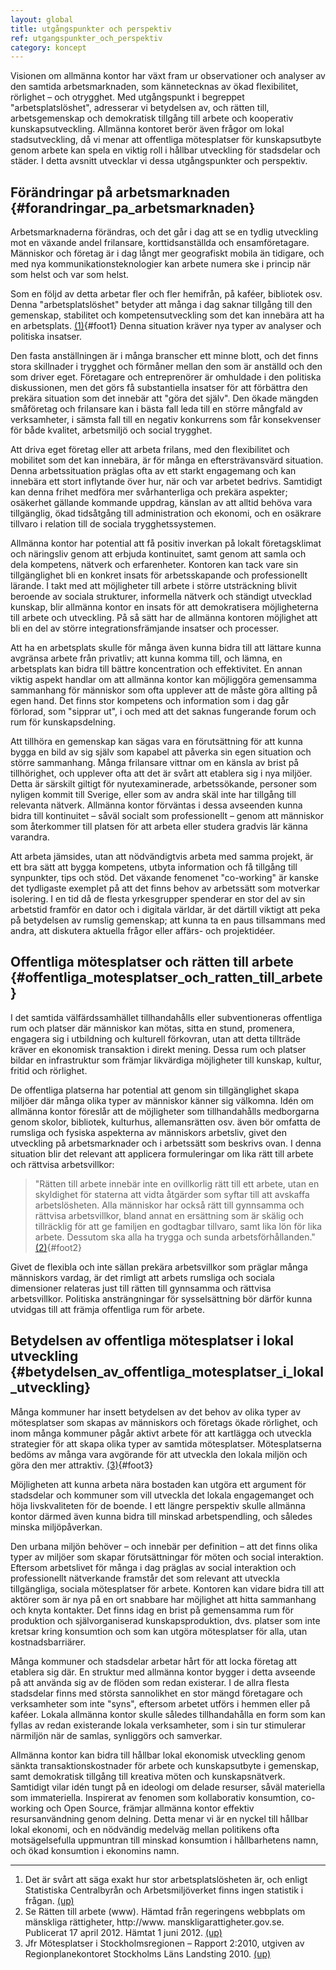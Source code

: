 ```yaml
---
layout: global
title: utgångspunkter och perspektiv
ref: utgangspunkter_och_perspektiv
category: koncept
---
```


Visionen om allmänna kontor har växt fram ur observationer och analyser av den samtida arbetsmarknaden, som kännetecknas av ökad flexibilitet, rörlighet – och otrygghet. Med utgångspunkt i begreppet "arbetsplatslöshet", adresserar vi betydelsen av, och rätten till, arbetsgemenskap och demokratisk tillgång till arbete och kooperativ kunskapsutveckling. Allmänna kontoret berör även frågor om lokal stadsutveckling, då vi menar att offentliga mötesplatser för kunskapsutbyte genom arbete kan spela en viktig roll i hållbar utveckling för stadsdelar och städer. I detta avsnitt utvecklar vi dessa utgångspunkter och perspektiv.

## Förändringar på arbetsmarknaden {#forandringar_pa_arbetsmarknaden}

Arbetsmarknaderna förändras, och det går i dag att se en tydlig utveckling mot en växande andel frilansare, korttidsanställda och ensamföretagare. Människor och företag är i dag långt mer geografiskt mobila än tidigare, och med nya kommunikationsteknologier kan arbete numera ske i princip när som helst och var som helst.
  
Som en följd av detta arbetar fler och fler hemifrån, på kaféer, bibliotek osv. Denna "arbetsplatslöshet" betyder att många i dag saknar tillgång till den gemenskap, stabilitet och kompetensutveckling som det kan innebära att ha en arbetsplats. [(1)](#footnotes){#foot1} Denna situation kräver nya typer av analyser och politiska insatser.
  
Den fasta anställningen är i många branscher ett minne blott, och det finns stora skillnader i trygghet och förmåner mellan den som är anställd och den som driver eget. Företagare och entreprenörer är omhuldade i den politiska diskussionen, men det görs få substantiella insatser för att förbättra den prekära situation som det innebär att "göra det själv". Den ökade mängden småföretag och frilansare kan i bästa fall leda till en större mångfald av verksamheter, i sämsta fall till en negativ konkurrens som får konsekvenser för både kvalitet, arbetsmiljö och social trygghet.
  
Att driva eget företag eller att arbeta frilans, med den flexibilitet och mobilitet som det kan innebära, är för många en eftersträvansvärd situation. Denna arbetssituation präglas ofta av ett starkt engagemang och kan innebära ett stort inflytande över hur, när och var arbetet bedrivs. Samtidigt kan denna frihet medföra mer svårhanterliga och prekära aspekter; osäkerhet gällande kommande uppdrag, känslan av att alltid behöva vara tillgänglig, ökad tidsåtgång till administration och ekonomi, och en osäkrare tillvaro i relation till de sociala trygghetssystemen.
  
Allmänna kontor har potential att få positiv inverkan på lokalt företagsklimat och näringsliv genom att erbjuda kontinuitet, samt genom att samla och dela kompetens, nätverk och erfarenheter. Kontoren kan tack vare sin tillgänglighet bli en konkret insats för arbetsskapande och professionellt lärande. I takt med att möjligheter till arbete i större utsträckning blivit beroende av sociala strukturer, informella nätverk och ständigt utvecklad kunskap, blir allmänna kontor en insats för att demokratisera möjligheterna till arbete och utveckling. På så sätt har de allmänna kontoren möjlighet att bli en del av större integrationsfrämjande insatser och processer.

Att ha en arbetsplats skulle för många även kunna bidra till att lättare kunna avgränsa arbete från privatliv; att kunna komma till, och lämna, en arbetsplats kan bidra till bättre koncentration och effektivitet. En annan viktig aspekt handlar om att allmänna kontor kan möjliggöra gemensamma sammanhang för människor som ofta upplever att de måste göra allting på egen hand. Det finns stor kompetens och information som i dag går förlorad, som "sipprar ut", i och med att det saknas fungerande forum och rum för kunskapsdelning. 
  
Att tillhöra en gemenskap kan sägas vara en förutsättning för att kunna bygga en bild av sig själv som kapabel att påverka sin egen situation och större sammanhang. Många frilansare vittnar om en känsla av brist på tillhörighet, och upplever ofta att det är svårt att etablera sig i nya miljöer. Detta är särskilt giltigt för nyutexaminerade, arbetssökande, personer som nyligen kommit till Sverige, eller som av andra skäl inte har tillgång till relevanta nätverk. Allmänna kontor förväntas i dessa avseenden kunna bidra till kontinuitet – såväl socialt som professionellt – genom att människor som återkommer till platsen för att arbeta eller studera gradvis lär känna varandra. 
  
Att arbeta jämsides, utan att nödvändigtvis arbeta med samma projekt, är ett bra sätt att bygga kompetens, utbyta information och få tillgång till synpunkter, tips och stöd. Det växande fenomenet "co-working" är kanske det tydligaste exemplet på att det finns behov av arbetssätt som motverkar isolering. I en tid då de flesta yrkesgrupper spenderar en stor del av sin arbetstid framför en dator och i digitala världar, är det därtill viktigt att peka på betydelsen av rumslig gemenskap; att kunna ta en paus tillsammans med andra, att diskutera aktuella frågor eller affärs- och projektidéer. 

## Offentliga mötesplatser och rätten till arbete {#offentliga_motesplatser_och_ratten_till_arbete}

I det samtida välfärdssamhället tillhandahålls eller subventioneras offentliga rum och platser där människor kan mötas, sitta en stund, promenera, engagera sig i utbildning och kulturell förkovran, utan att detta tillträde kräver en ekonomisk transaktion i direkt mening. Dessa rum och platser bildar en infrastruktur som främjar likvärdiga möjligheter till kunskap, kultur, fritid och rörlighet.
  
De offentliga platserna har potential att genom sin tillgänglighet skapa miljöer där många olika typer av människor känner sig välkomna. Idén om allmänna kontor föreslår att de möjligheter som tillhandahålls medborgarna genom skolor, bibliotek, kulturhus, allemansrätten osv. även bör omfatta de rumsliga och fysiska aspekterna av människors arbetsliv, givet den utveckling på arbetsmarknader och i arbetssätt som beskrivs ovan. I denna situation blir det relevant att applicera formuleringar om lika rätt till arbete och rättvisa arbetsvillkor:

> "Rätten till arbete innebär inte en ovillkorlig rätt till ett arbete, utan en skyldighet för staterna att vidta åtgärder som syftar till att avskaffa arbetslösheten. Alla människor har också rätt till gynnsamma och rättvisa arbetsvillkor, bland annat en ersättning som är skälig och tillräcklig för att ge familjen en godtagbar tillvaro, samt lika lön för lika arbete. Dessutom ska alla ha trygga och sunda arbetsförhållanden." [(2)](#footnotes){#foot2}

Givet de flexibla och inte sällan prekära arbetsvillkor som präglar många människors vardag, är det rimligt att arbets rumsliga och sociala dimensioner relateras just till rätten till gynnsamma och rättvisa arbetsvillkor. Politiska ansträngningar för sysselsättning bör därför kunna utvidgas till att främja offentliga rum för arbete.

## Betydelsen av offentliga mötesplatser i lokal utveckling {#betydelsen_av_offentliga_motesplatser_i_lokal_utveckling}

Många kommuner har insett betydelsen av det behov av olika typer av mötesplatser som skapas av människors och företags ökade rörlighet, och inom många kommuner pågår aktivt arbete för att kartlägga och utveckla strategier för att skapa olika typer av samtida mötesplatser. Mötesplatserna bedöms av många vara avgörande för att utveckla den lokala miljön och göra den mer attraktiv. [(3)](#footnotes){#foot3} 
  
Möjligheten att kunna arbeta nära bostaden kan utgöra ett argument för stadsdelar och kommuner som vill utveckla det lokala engagemanget och höja livskvaliteten för de boende. I ett längre perspektiv skulle allmänna kontor därmed även kunna bidra till minskad arbetspendling, och således minska miljöpåverkan.
  
Den urbana miljön behöver – och innebär per definition – att det finns olika typer av miljöer som skapar förutsättningar för möten och social interaktion. Eftersom arbetslivet för många i dag präglas av social interaktion och professionellt nätverkande framstår det som relevant att utveckla tillgängliga, sociala mötesplatser för arbete. Kontoren kan vidare bidra till att aktörer som är nya på en ort snabbare har möjlighet att hitta sammanhang och knyta kontakter. Det finns idag en brist på gemensamma rum för produktion och självorganiserad kunskapsproduktion, dvs.
platser som inte kretsar kring konsumtion och som kan utgöra mötesplatser för alla, utan kostnadsbarriärer. 
  
Många kommuner och stadsdelar arbetar hårt för att locka företag att etablera sig där. En struktur med allmänna kontor bygger i detta avseende på att använda sig av de flöden som redan existerar. I de allra flesta stadsdelar finns med största sannolikhet en stor mängd företagare och verksamheter som inte "syns", eftersom arbetet utförs i hemmen eller på kaféer. Lokala allmänna kontor skulle således tillhandahålla en form som kan fyllas av redan existerande lokala verksamheter, som i sin tur stimulerar närmiljön när de samlas, synliggörs och samverkar.

Allmänna kontor kan bidra till hållbar lokal ekonomisk utveckling genom sänkta transaktionskostnader för arbete och kunskapsutbyte i gemenskap, samt demokratisk tillgång till kreativa möten och kunskapsnätverk. Samtidigt vilar idén tungt på en ideologi om delade resurser, såväl materiella som immateriella. Inspirerat av fenomen som kollaborativ konsumtion, co-working och Open Source, främjar allmänna kontor effektiv resursanvändning genom delning. Detta menar vi är en nyckel till hållbar lokal ekonomi, och en nödvändig medelväg mellan politikens ofta motsägelsefulla uppmuntran till minskad konsumtion i hållbarhetens namn, och ökad konsumtion i ekonomins namn.

<hr id="footnotes"/>

1. Det är svårt att säga exakt hur stor arbetsplatslösheten är, och enligt Statistiska Centralbyrån och Arbetsmiljöverket finns ingen statistik i frågan. [(up)](#foot1)
2. Se Rätten till arbete (www). Hämtad från regeringens webbplats om mänskliga rättigheter, http://www.
manskligarattigheter.gov.se. Publicerat 17 april 2012. Hämtat 1 juni 2012. [(up)](#foot2)
3. Jfr Mötesplatser i Stockholmsregionen – Rapport 2:2010, utgiven av Regionplanekontoret Stockholms Läns Landsting 2010. [(up)](#foot3)
